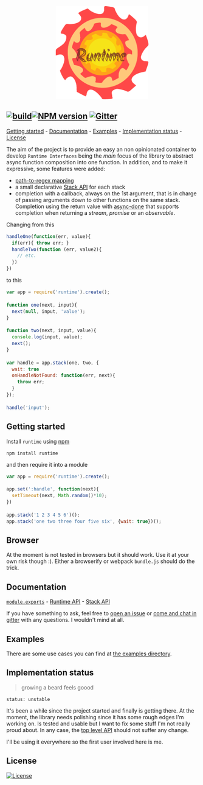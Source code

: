 <p align="center">
  <img src="./docs/artwork/runtime_gear.png" height="245"/>
</p>

## [![build][b-build]][x-travis][![NPM version][b-version]][x-npm] [![Gitter][b-gitter]][x-gitter]

[Getting started](#getting-started) -
[Documentation](./docs) -
[Examples](#examples) -
[Implementation status](#implementation-status) -
[License](#license)

The aim of the project is to provide an easy an non opinionated container to develop `Runtime Interfaces` being the _main_ focus of the library to abstract async function composition into one function. In addition, and to make it expressive, some features were added:

 - [path-to-regex mapping][p-manifold]
 - a small declarative [Stack API][t-stack-api] for each stack
 - completion with a callback, always on the 1st argument, that is in charge of passing arguments down to other functions on the same stack. Completion using the return value with [async-done][p-async-done] that supports completion when returning a _stream_, _promise_ or an _observable_.

Changing from this

```js
handleOne(function(err, value){
  if(err){ throw err; }
  handleTwo(function (err, value2){
    // etc.
  })
})
```

to this

```js
var app = require('runtime').create();

function one(next, input){
  next(null, input, 'value');
}

function two(next, input, value){
  console.log(input, value);
  next();
}

var handle = app.stack(one, two, {
  wait: true
  onHandleNotFound: function(err, next){
    throw err;
  }
});

handle('input');
```

## Getting started

Install `runtime` using [npm][x-npm]

    npm install runtime

and then require it into a module

```js
var app = require('runtime').create();

app.set(':handle', function(next){
  setTimeout(next, Math.random()*10);
})

app.stack('1 2 3 4 5 6')();
app.stack('one two three four five six', {wait: true})();
```

## Browser

At the moment is not tested in browsers but it should work. Use it at your own risk though :). Either a browserify or webpack `bundle.js` should do the trick.

## Documentation

[`module.exports`][t-module] - [Runtime API][t-runtime-api] - [Stack API][t-stack-api]

If you have something to ask, feel free to [open an issue][x-issues-new] or [come and chat in gitter][x-gitter] with any questions. I wouldn't mind at all.

## Examples

There are some use cases you can find at [the examples directory](./examples).

## Implementation status
> growing a beard feels goood

    status: unstable

It's been a while since the project started and finally is getting there. At the moment, the library needs polishing since it has some rough edges I'm working on. Is tested and usable but I want to fix some stuff I'm not really proud about. In any case, the [top level API][t-runtime-api] should not suffer any change.

I'll be using it everywhere so the first user involved here is me.

## License
[![License][b-license]][x-license]

<!--
  b-: is for badges
  p-: is for package
  t-: is for doc's toc
  x-: is for just a link
-->


[x-npm]: https://npmjs.org
[p-domain]: http://github.com/package/domain
[p-manifold]: http://npmjs.org/package/manifold
[p-next-tick]: http://npmjs.org/package/next-tick
[p-async-done]: http://npmjs.org/package/async-done

[t-docs]: ./docs
[t-module]: ./docs/module.md
[t-stack-api]: ./docs/stack-api.md
[t-runtime-api]: ./docs/runtime-api.md

[x-gitter]: https://gitter.im/stringparser/runtime
[x-travis]: https://travis-ci.org/stringparser/runtime/builds
[x-license]: http://opensource.org/licenses/MIT
[x-issues-new]: https://github.com/stringparser/runtime/issues/new

[b-build]: http://img.shields.io/travis/stringparser/runtime/master.svg?style=flat-square
[b-gitter]: https://badges.gitter.im/Join%20Chat.svg
[b-version]: http://img.shields.io/npm/v/runtime.svg?style=flat-square
[b-license]: http://img.shields.io/npm/l/gulp-runtime.svg?style=flat-square
